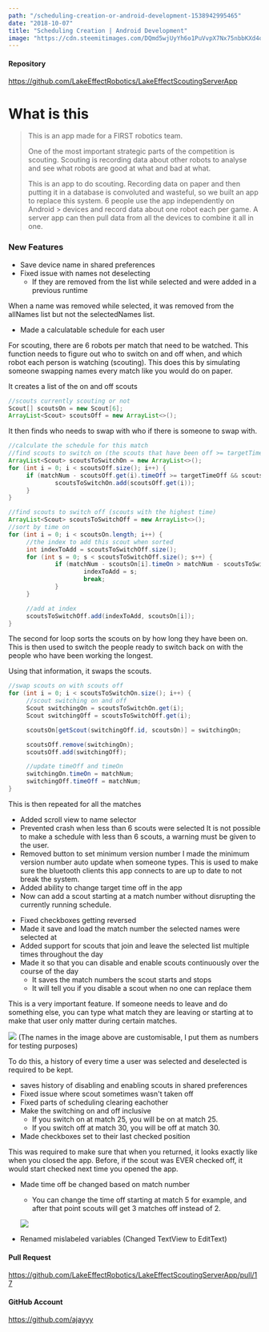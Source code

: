 ```yaml
---
path: "/scheduling-creation-or-android-development-1538942995465"
date: "2018-10-07"
title: "Scheduling Creation | Android Development"
image: "https://cdn.steemitimages.com/DQmd5wjUyYh6o1PuVvpX7Nx75nbbKXd4oikqDFh3wBX7NSt/image.png"
---
```


#### Repository
https://github.com/LakeEffectRobotics/LakeEffectScoutingServerApp

# What is this
> This is an app made for a FIRST robotics team.
> 
>
> One of the most important strategic parts of the competition is scouting. Scouting is recording data about other robots to analyse and see what robots are good at what and bad at what.
> 
>
> This is an app to do scouting. Recording data on paper and then putting it in a database is convoluted and wasteful, so we built an app to replace this system. 6 people use the app independently on Android > devices and record data about one robot each per game. A server app can then pull data from all the devices to combine it all in one.

### New Features

* Save device name in shared preferences
* Fixed issue with names not deselecting
	* If they are removed from the list while selected and were added in a previous runtime

When a name was removed while selected, it was removed from the allNames list but not the 
selectedNames list.

* Made a calculatable schedule for each user

For scouting, there are 6 robots per match that need to be watched. This function needs to figure out who to switch on and off when, and which robot each person is watching (scouting). This does this by simulating someone swapping names every match like you would do on paper.

It creates a list of the on and off scouts
```java
//scouts currently scouting or not
Scout[] scoutsOn = new Scout[6];
ArrayList<Scout> scoutsOff = new ArrayList<>();
```

It then finds who needs to swap with who if there is someone to swap with.
```java
//calculate the schedule for this match
//find scouts to switch on (the scouts that have been off >= targetTimeOff)
ArrayList<Scout> scoutsToSwitchOn = new ArrayList<>();
for (int i = 0; i < scoutsOff.size(); i++) {
	 if (matchNum - scoutsOff.get(i).timeOff >= targetTimeOff && scoutsToSwitchOn.size() < 6) {
			 scoutsToSwitchOn.add(scoutsOff.get(i));
	 }
}

//find scouts to switch off (scouts with the highest time)
ArrayList<Scout> scoutsToSwitchOff = new ArrayList<>();
//sort by time on
for (int i = 0; i < scoutsOn.length; i++) {
	 //the index to add this scout when sorted
	 int indexToAdd = scoutsToSwitchOff.size();
	 for (int s = 0; s < scoutsToSwitchOff.size(); s++) {
			 if (matchNum - scoutsOn[i].timeOn > matchNum - scoutsToSwitchOff.get(s).timeOn) {
					 indexToAdd = s;
					 break;
			 }
	 }

	 //add at index
	 scoutsToSwitchOff.add(indexToAdd, scoutsOn[i]);
}
```

The second for loop sorts the scouts on by how long they have been on. This is then used to switch the people ready to switch back on with the people who have been working the longest.

Using that information, it swaps the scouts.

```java
//swap scouts on with scouts off
for (int i = 0; i < scoutsToSwitchOn.size(); i++) {
	 //scout switching on and off
	 Scout switchingOn = scoutsToSwitchOn.get(i);
	 Scout switchingOff = scoutsToSwitchOff.get(i);

	 scoutsOn[getScout(switchingOff.id, scoutsOn)] = switchingOn;

	 scoutsOff.remove(switchingOn);
	 scoutsOff.add(switchingOff);

	 //update timeOff and timeOn
	 switchingOn.timeOn = matchNum;
	 switchingOff.timeOff = matchNum;
}
```

This is then repeated for all the matches


* Added scroll view to name selector
* Prevented crash when less than 6 scouts were selected
It is not possible to make a schedule with less than 6 scouts, a warning must be given to the user.
* Removed button to set minimum version number
I made the minimum version number auto update when someone types.
This is used to make sure the bluetooth clients this app connects to are up to date to not break the system.
* Added ability to change target time off in the app
* Now can add a scout starting at a match number without disrupting the currently running schedule.
- Fixed checkboxes getting reversed
- Made it save and load the match number the selected names were selected at
- Added support for scouts that join and leave the selected list multiple times throughout the day
- Made it so that you can disable and enable scouts continuously over the course of the day
    - It saves the match numbers the scout starts and stops
    - It will tell you if you disable a scout when no one can replace them

This is a very important feature. If someone needs to leave and do something else, you can type what match they are leaving or starting at to make that user only matter during certain matches.

![](https://cdn.steemitimages.com/DQmd5wjUyYh6o1PuVvpX7Nx75nbbKXd4oikqDFh3wBX7NSt/image.png)
(The names in the image above are customisable, I put them as numbers for testing purposes)

To do this, a history of every time a user was selected and deselected is required to be kept.

* saves history of disabling and enabling scouts in shared preferences
* Fixed issue where scout sometimes wasn't taken off
* Fixed parts of scheduling clearing eachother
* Make the switching on and off inclusive
	* If you switch on at match 25, you will be on at match 25.
	* If you switch off at match 30, you will be off at match 30. 
* Made checkboxes set to their last checked position

This was required to make sure that when you returned, it looks exactly like when you closed the app. Before, if the scout was EVER checked off, it would start checked next time you opened the app.

* Made time off be changed based on match number
    * You can change the time off starting at match 5 for example, and after that point scouts will get 3 matches off instead of 2.

  ![](https://cdn.steemitimages.com/DQmXji9ypMvKeUyPMaPfzuMhABGdyQbzedBLu7yH3N3Um9y/image.png)

* Renamed mislabeled variables (Changed TextView to EditText)

#### Pull Request
https://github.com/LakeEffectRobotics/LakeEffectScoutingServerApp/pull/17

#### GitHub Account
https://github.com/ajayyy